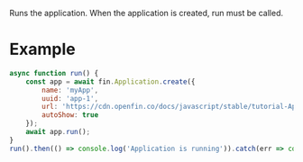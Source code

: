 Runs the application. When the application is created, run must be called.
# Example
```js
async function run() {
    const app = await fin.Application.create({
        name: 'myApp',
        uuid: 'app-1',
        url: 'https://cdn.openfin.co/docs/javascript/stable/tutorial-Application.run.html',
        autoShow: true
    });
    await app.run();
}
run().then(() => console.log('Application is running')).catch(err => console.log(err));
```
